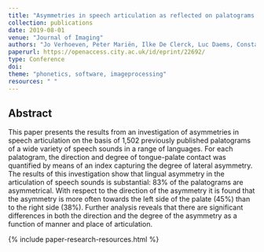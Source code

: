 ```yaml
---
title: "Asymmetries in speech articulation as reflected on palatograms: A meta-study"
collection: publications
date: 2019-08-01
venue: "Journal of Imaging"
authors: "Jo Verhoeven, Peter Mariën, Ilke De Clerck, Luc Daems, Constantino Carlos Reyes-Aldasoro, Naomi Rachel Miller"
paperurl: https://openaccess.city.ac.uk/id/eprint/22692/   
type: Conference
doi: 
theme: "phonetics, software, imageprocessing"
resources: " "
---
```


<h2> Abstract </h2>

This paper presents the results from an
investigation of asymmetries in speech articulation
on the basis of 1,502 previously published
palatograms of a wide variety of speech sounds in a
range of languages. For each palatogram, the
direction and degree of tongue-palate contact was
quantified by means of an index capturing the
degree of lateral asymmetry. The results of this
investigation show that lingual asymmetry in the
articulation of speech sounds is substantial: 83% of
the palatograms are asymmetrical. With respect to
the direction of the asymmetry it is found that the
asymmetry is more often towards the left side of the
palate (45%) than to the right side (38%). Further
analysis reveals that there are significant differences
in both the direction and the degree of the
asymmetry as a function of manner and place of
articulation.

{% include paper-research-resources.html %}
